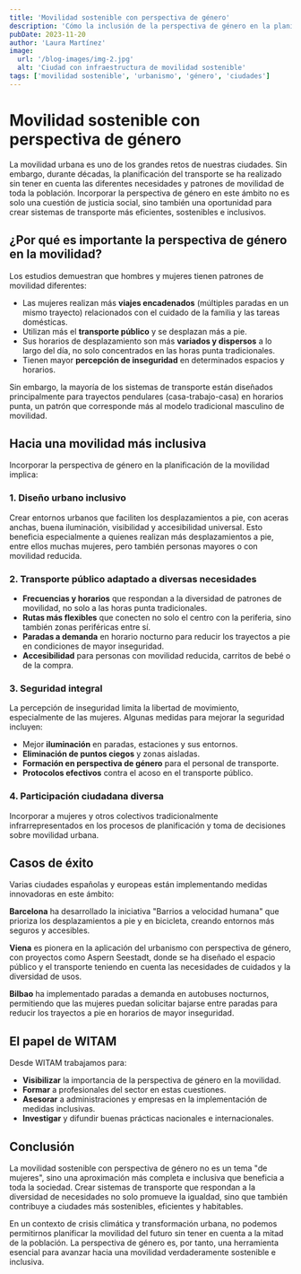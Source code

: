 ```yaml
---
title: 'Movilidad sostenible con perspectiva de género'
description: 'Cómo la inclusión de la perspectiva de género en la planificación de la movilidad urbana puede crear ciudades más sostenibles, seguras e inclusivas para todas las personas.'
pubDate: 2023-11-20
author: 'Laura Martínez'
image:
  url: '/blog-images/img-2.jpg'
  alt: 'Ciudad con infraestructura de movilidad sostenible'
tags: ['movilidad sostenible', 'urbanismo', 'género', 'ciudades']
---
```


# Movilidad sostenible con perspectiva de género

La movilidad urbana es uno de los grandes retos de nuestras ciudades. Sin embargo, durante décadas, la planificación del transporte se ha realizado sin tener en cuenta las diferentes necesidades y patrones de movilidad de toda la población. Incorporar la perspectiva de género en este ámbito no es solo una cuestión de justicia social, sino también una oportunidad para crear sistemas de transporte más eficientes, sostenibles e inclusivos.

## ¿Por qué es importante la perspectiva de género en la movilidad?

Los estudios demuestran que hombres y mujeres tienen patrones de movilidad diferentes:

- Las mujeres realizan más **viajes encadenados** (múltiples paradas en un mismo trayecto) relacionados con el cuidado de la familia y las tareas domésticas.
- Utilizan más el **transporte público** y se desplazan más a pie.
- Sus horarios de desplazamiento son más **variados y dispersos** a lo largo del día, no solo concentrados en las horas punta tradicionales.
- Tienen mayor **percepción de inseguridad** en determinados espacios y horarios.

Sin embargo, la mayoría de los sistemas de transporte están diseñados principalmente para trayectos pendulares (casa-trabajo-casa) en horarios punta, un patrón que corresponde más al modelo tradicional masculino de movilidad.

## Hacia una movilidad más inclusiva

Incorporar la perspectiva de género en la planificación de la movilidad implica:

### 1. Diseño urbano inclusivo

Crear entornos urbanos que faciliten los desplazamientos a pie, con aceras anchas, buena iluminación, visibilidad y accesibilidad universal. Esto beneficia especialmente a quienes realizan más desplazamientos a pie, entre ellos muchas mujeres, pero también personas mayores o con movilidad reducida.

### 2. Transporte público adaptado a diversas necesidades

- **Frecuencias y horarios** que respondan a la diversidad de patrones de movilidad, no solo a las horas punta tradicionales.
- **Rutas más flexibles** que conecten no solo el centro con la periferia, sino también zonas periféricas entre sí.
- **Paradas a demanda** en horario nocturno para reducir los trayectos a pie en condiciones de mayor inseguridad.
- **Accesibilidad** para personas con movilidad reducida, carritos de bebé o de la compra.

### 3. Seguridad integral

La percepción de inseguridad limita la libertad de movimiento, especialmente de las mujeres. Algunas medidas para mejorar la seguridad incluyen:

- Mejor **iluminación** en paradas, estaciones y sus entornos.
- **Eliminación de puntos ciegos** y zonas aisladas.
- **Formación en perspectiva de género** para el personal de transporte.
- **Protocolos efectivos** contra el acoso en el transporte público.

### 4. Participación ciudadana diversa

Incorporar a mujeres y otros colectivos tradicionalmente infrarrepresentados en los procesos de planificación y toma de decisiones sobre movilidad urbana.

## Casos de éxito

Varias ciudades españolas y europeas están implementando medidas innovadoras en este ámbito:

**Barcelona** ha desarrollado la iniciativa "Barrios a velocidad humana" que prioriza los desplazamientos a pie y en bicicleta, creando entornos más seguros y accesibles.

**Viena** es pionera en la aplicación del urbanismo con perspectiva de género, con proyectos como Aspern Seestadt, donde se ha diseñado el espacio público y el transporte teniendo en cuenta las necesidades de cuidados y la diversidad de usos.

**Bilbao** ha implementado paradas a demanda en autobuses nocturnos, permitiendo que las mujeres puedan solicitar bajarse entre paradas para reducir los trayectos a pie en horarios de mayor inseguridad.

## El papel de WITAM

Desde WITAM trabajamos para:

- **Visibilizar** la importancia de la perspectiva de género en la movilidad.
- **Formar** a profesionales del sector en estas cuestiones.
- **Asesorar** a administraciones y empresas en la implementación de medidas inclusivas.
- **Investigar** y difundir buenas prácticas nacionales e internacionales.

## Conclusión

La movilidad sostenible con perspectiva de género no es un tema "de mujeres", sino una aproximación más completa e inclusiva que beneficia a toda la sociedad. Crear sistemas de transporte que respondan a la diversidad de necesidades no solo promueve la igualdad, sino que también contribuye a ciudades más sostenibles, eficientes y habitables.

En un contexto de crisis climática y transformación urbana, no podemos permitirnos planificar la movilidad del futuro sin tener en cuenta a la mitad de la población. La perspectiva de género es, por tanto, una herramienta esencial para avanzar hacia una movilidad verdaderamente sostenible e inclusiva.